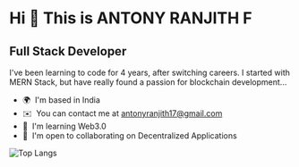 Hi 👋 This is ANTONY RANJITH F
===============================

Full Stack Developer
--------------------

I've been learning to code for 4 years, after switching careers. I started with MERN Stack, but have really found a passion for blockchain development...

* 🌍  I'm based in India
* ✉️  You can contact me at [antonyranjith17@gmail.com](mailto:antonyranjith17@gmail.com)
* 🧠  I'm learning Web3.0
* 🤝  I'm open to collaborating on Decentralized Applications

![Top Langs](https://github-readme-stats.vercel.app/api/top-langs/?username=x-4nto&langs_count=5&layout=compact&hide=PHP)
